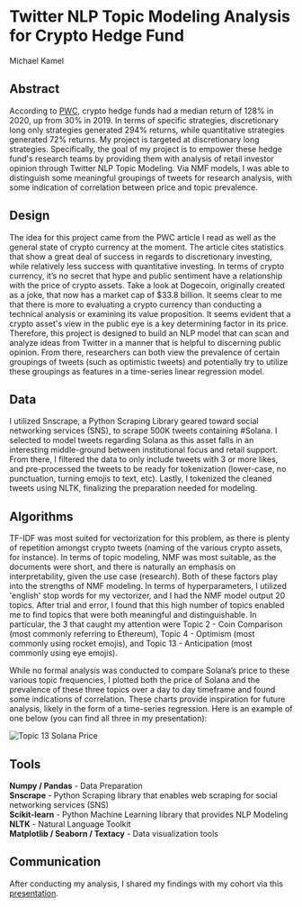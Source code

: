 # Twitter NLP Topic Modeling Analysis for Crypto Hedge Fund
Michael Kamel

## Abstract
According to [PWC](https://www.pwc.com/gx/en/financial-services/pdf/3rd-annual-pwc-elwood-aima-crypto-hedge-fund-report-(may-2021).pdf), crypto hedge funds had a median return of 128% in 2020, up from 30% in 2019. In terms of specific strategies, discretionary long only strategies generated 294% returns, while quantitative strategies generated 72% returns. My project is targeted at discretionary long strategies. Specifically, the goal of my project is to empower these hedge fund's research teams by providing them with analysis of retail investor opinion through Twitter NLP Topic Modeling. Via NMF models, I was able to distinguish some meaningful groupings of tweets for research analysis, with some indication of correlation between price and topic prevalence.

## Design
The idea for this project came from the PWC article I read as well as the general state of crypto currency at the moment. The article cites statistics that show a great deal of success in regards to discretionary investing, while relatively less success with quantitative investing. In terms of crypto currency, it’s no secret that hype and public sentiment have a relationship with the price of crypto assets. Take a look at Dogecoin, originally created as a joke, that now has a market cap of $33.8 billion. It seems clear to me that there is more to evaluating a crypto currency than conducting a technical analysis or examining its value proposition. It seems evident that a crypto asset's view in the public eye is a key determining factor in its price. Therefore, this project is designed to build an NLP model that can scan and analyze ideas from Twitter in a manner that is helpful to discerning public opinion. From there, researchers can both view the prevalence of certain groupings of tweets (such as optimistic tweets) and potentially try to utilize these groupings as features in a time-series linear regression model.


## Data
I utilized Snscrape, a Python Scraping Library geared toward social networking services (SNS), to scrape 500K tweets containing #Solana. I selected to model tweets regarding Solana as this asset falls in an interesting middle-ground between institutional focus and retail support. From there, I filtered the data to only include tweets with 3 or more likes, and pre-processed the tweets to be ready for tokenization (lower-case, no punctuation, turning emojis to text, etc). Lastly, I tokenized the cleaned tweets using NLTK, finalizing the preparation needed for modeling.

## Algorithms
TF-IDF was most suited for vectorization for this problem, as there is plenty of repetition amongst crypto tweets (naming of the various crypto assets, for instance). In terms of topic modeling, NMF was most suitable, as the documents were short, and there is naturally an emphasis on interpretability, given the use case (research). Both of these factors play into the strengths of NMF modeling. In terms of hyperparameters, I utilized 'english' stop words for my vectorizer, and I had the NMF model output 20 topics. After trial and error, I found that this high number of topics enabled me to find topics that were both meaningful and distinguishable. In particular, the 3 that caught my attention were Topic 2 - Coin Comparison (most commonly referring to Ethereum), Topic 4 - Optimism (most commonly using rocket emojis), and Topic 13 - Anticipation (most commonly using eye emojis).

While no formal analysis was conducted to compare Solana’s price to these various topic frequencies, I plotted both the price of Solana and the prevalence of these three topics over a day to day timeframe and found some indications of correlation. These charts provide inspiration for future analysis, likely in the form of a time-series regression. Here is an example of one below (you can find all three in my presentation):

![Topic 13   Solana Price](https://user-images.githubusercontent.com/73137112/149975613-4f77878d-f8f4-4953-9fa6-ff28a4a3d1a5.png)

## Tools
**Numpy / Pandas** - Data Preparation  
**Snscrape** - Python Scraping library that enables web scraping for social networking services (SNS)   
**Scikit-learn** - Python Machine Learning library that provides NLP Modeling      
**NLTK** - Natural Language Toolkit   
**Matplotlib / Seaborn / Textacy** - Data visualization tools 

## Communication
After conducting my analysis, I shared my findings with my cohort via this [presentation](https://github.com/Michael-A-Kamel/NLP-Project/blob/main/NLP%20Project%20Presentation.pdf).
